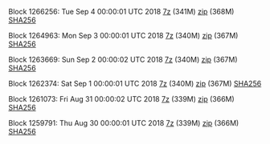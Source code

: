Block 1266256: Tue Sep  4 00:00:01 UTC 2018 [7z](https://transfer.sh/Mj6UT/bootstrap.dat.20180904.7z) (341M) [zip](https://transfer.sh/10ANXO/bootstrap.dat.20180904.zip) (368M) [SHA256](https://transfer.sh/ZuJGA/sha256.txt)

Block 1264963: Mon Sep  3 00:00:01 UTC 2018 [7z](https://transfer.sh/l9iPl/bootstrap.dat.20180903.7z) (340M) [zip](https://transfer.sh/cNgxW/bootstrap.dat.20180903.zip) (367M) [SHA256](https://transfer.sh/FvQ65/sha256.txt)

Block 1263669: Sun Sep  2 00:00:02 UTC 2018 [7z](https://transfer.sh/QXRp3/bootstrap.dat.20180902.7z) (340M) [zip](https://transfer.sh/IDcoH/bootstrap.dat.20180902.zip) (367M) [SHA256](https://transfer.sh/7LENv/sha256.txt)

Block 1262374: Sat Sep  1 00:00:01 UTC 2018 [7z](https://transfer.sh/Ngmj9/bootstrap.dat.20180901.7z) (340M) [zip](https://transfer.sh/11vn37/bootstrap.dat.20180901.zip) (367M) [SHA256](https://transfer.sh/9YOFE/sha256.txt)

Block 1261073: Fri Aug 31 00:00:02 UTC 2018 [7z](https://transfer.sh/KPD8/bootstrap.dat.20180831.7z) (339M) [zip](https://transfer.sh/17c6Z/bootstrap.dat.20180831.zip) (366M) [SHA256](https://transfer.sh/mRLhT/sha256.txt)

Block 1259791: Thu Aug 30 00:00:01 UTC 2018 [7z](https://transfer.sh/j57xS/bootstrap.dat.20180830.7z) (339M) [zip](https://transfer.sh/NjUNd/bootstrap.dat.20180830.zip) (366M) [SHA256](https://transfer.sh/Mgkyh/sha256.txt)

